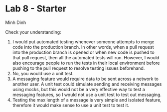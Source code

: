 # Lab 8 - Starter

Minh Dinh

Check your understanding:

1. I would put automated testing whenever someone attempts to merge code into the production branch. In other words, when a pull request into the production branch is opened or when new code is pushed to that pull request, then all the automated tests will run. However, I would also encourage people to run the tests in their local environment before pushing to the pull request to resolve testing issues beforehand.
2. No, you would use a unit test.
3. A messaging feature would require data to be sent across a network to another user. A unit test could simulate sending and receiving messages using mocks, but this would not be a very effective way to test a messaging features, so I would not use a unit test to test out messaging.
4. Testing the max length of a message is very simple and isolated feature, therefore it would make sense to use a unit test to test it.
